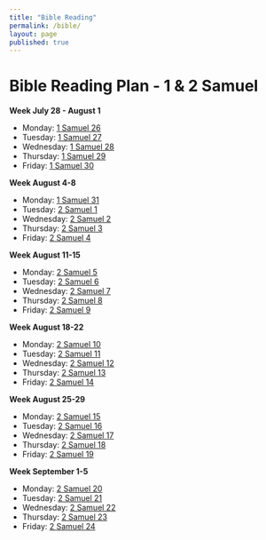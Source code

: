 ```yaml
---
title: "Bible Reading"
permalink: /bible/
layout: page
published: true
---
```


# Bible Reading Plan - 1 & 2 Samuel

**Week July 28 - August 1**
- Monday: [1 Samuel 26](https://www.esv.org/1+Samuel+26/)
- Tuesday: [1 Samuel 27](https://www.esv.org/1+Samuel+27/)
- Wednesday: [1 Samuel 28](https://www.esv.org/1+Samuel+28/)
- Thursday: [1 Samuel 29](https://www.esv.org/1+Samuel+29/)
- Friday: [1 Samuel 30](https://www.esv.org/1+Samuel+30/)

**Week August 4-8**
- Monday: [1 Samuel 31](https://www.esv.org/1+Samuel+31/)
- Tuesday: [2 Samuel 1](https://www.esv.org/2+Samuel+1/)
- Wednesday: [2 Samuel 2](https://www.esv.org/2+Samuel+2/)
- Thursday: [2 Samuel 3](https://www.esv.org/2+Samuel+3/)
- Friday: [2 Samuel 4](https://www.esv.org/2+Samuel+4/)

**Week August 11-15**
- Monday: [2 Samuel 5](https://www.esv.org/2+Samuel+5/)
- Tuesday: [2 Samuel 6](https://www.esv.org/2+Samuel+6/)
- Wednesday: [2 Samuel 7](https://www.esv.org/2+Samuel+7/)
- Thursday: [2 Samuel 8](https://www.esv.org/2+Samuel+8/)
- Friday: [2 Samuel 9](https://www.esv.org/2+Samuel+9/)

**Week August 18-22**
- Monday: [2 Samuel 10](https://www.esv.org/2+Samuel+10/)
- Tuesday: [2 Samuel 11](https://www.esv.org/2+Samuel+11/)
- Wednesday: [2 Samuel 12](https://www.esv.org/2+Samuel+12/)
- Thursday: [2 Samuel 13](https://www.esv.org/2+Samuel+13/)
- Friday: [2 Samuel 14](https://www.esv.org/2+Samuel+14/)

**Week August 25-29**
- Monday: [2 Samuel 15](https://www.esv.org/2+Samuel+15/)
- Tuesday: [2 Samuel 16](https://www.esv.org/2+Samuel+16/)
- Wednesday: [2 Samuel 17](https://www.esv.org/2+Samuel+17/)
- Thursday: [2 Samuel 18](https://www.esv.org/2+Samuel+18/)
- Friday: [2 Samuel 19](https://www.esv.org/2+Samuel+19/)

**Week September 1-5**
- Monday: [2 Samuel 20](https://www.esv.org/2+Samuel+20/)
- Tuesday: [2 Samuel 21](https://www.esv.org/2+Samuel+21/)
- Wednesday: [2 Samuel 22](https://www.esv.org/2+Samuel+22/)
- Thursday: [2 Samuel 23](https://www.esv.org/2+Samuel+23/)
- Friday: [2 Samuel 24](https://www.esv.org/2+Samuel+24/)
